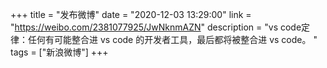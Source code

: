 +++
title = "发布微博"
date = "2020-12-03 13:29:00"
link = "https://weibo.com/2381077925/JwNknmAZN"
description = "vs code定律：任何有可能整合进 vs code 的开发者工具，最后都将被整合进 vs code。 "
tags = ["新浪微博"]
+++

